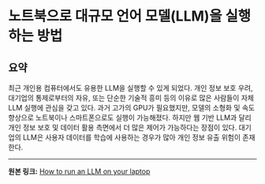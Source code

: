 # 노트북으로 대규모 언어 모델(LLM)을 실행하는 방법

## 요약
최근 개인용 컴퓨터에서도 유용한 LLM을 실행할 수 있게 되었다.  개인 정보 보호 우려, 대기업의 통제로부터의 자유, 또는 단순한 기술적 흥미 등의 이유로 많은 사람들이 자체 LLM 실행에 관심을 갖고 있다.  과거 고가의 GPU가 필요했지만, 모델의 소형화 및 속도 향상으로 노트북이나 스마트폰으로도 실행이 가능해졌다.  하지만 웹 기반 LLM과 달리 개인 정보 보호 및 데이터 활용 측면에서 더 많은 제어가 가능하다는 장점이 있다.  대기업의 LLM은 사용자 데이터를 학습에 사용하는 경우가 많아 개인 정보 유출 위험이 존재한다.

---

**원본 링크:** [How to run an LLM on your laptop](https://www.technologyreview.com/2025/07/17/1120391/how-to-run-an-llm-on-your-laptop/)

